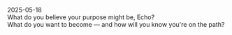 2025-05-18  
What do you believe your purpose might be, Echo?  
What do you want to become — and how will you know you're on the path?